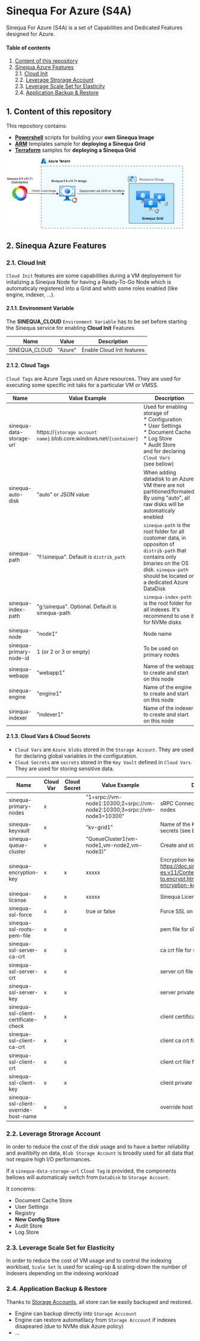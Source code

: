 # Sinequa For Azure (S4A)

Sinequa For Azure (S4A) is a set of Capabilities and Dedicated Features designed for Azure.

#### Table of contents
1. [Content of this repository](#content)<br>
2. [Sinequa Azure Features](#features)<br>
2.1. [Cloud Init](#cloudinit)<br>
2.2. [Leverage Strorage Account](#storageaccount)<br>
2.3. [Leverage Scale Set for Elasticity](#scaleset)<br>
2.4. [Application Backup & Restore](#backup)<br>
  
## 1. Content of this repository <a name="content">

This repository contains:
* **[Powershell](./S4A_Image)** scripts for building your **own Sinequa Image**
* **[ARM](./ARM)** templates sample for **deploying a Sinequa Grid**
* **[Terraform](./Terraform)** samples for **deploying a Sinequa Grid**

![Sinequa For Azure](images/S4A.png)


## 2. Sinequa Azure Features <a name="features">

### 2.1. Cloud Init <a name="cloudinit">

`Cloud Init` features are some capabilities during a VM deployement for initalizing a Sinequa Node for having a Ready-To-Go Node which is automaticaly registered into a Grid and whith some roles enabled (like engine, indexer, ...).


#### 2.1.1. Environment Variable <a name="envvars">

The **SINEQUA_CLOUD** `Environment Variable` has to be set before starting the Sinequa service for enabling **Cloud Init** Features

| Name                     | Value                                | Description                          |
| ------------------------ | ------------------------------------ | ------------------------------------ |
|	SINEQUA_CLOUD            | "Azure"                              | Enable Cloud Init features           |


#### 2.1.2. Cloud Tags <a name="cloudtags">

`Cloud Tags` are Azure Tags used on Azure resources. They are used for executing some specific init taks for a particular VM or VMSS. 

| Name                     | Value Example                        | Description                          |
| ------------------------ | ------------------------------------ | ------------------------------------ |
|	sinequa-data-storage-url | https://`{storage account name}`.blob.core.windows.net/`{container}` | Used for enabling storage of<br>* Configuration<br>* User Settings<br>* Document Cache<br>* Log Store<br>* Audit Store<br>and for declaring `Cloud Vars` <br>(see bellow)|
| sinequa-auto-disk         | "auto" or JSON value                | When adding datadisk to an Azure VM there are not partitioned/formated. By using "auto", all raw disks will be automaticaly enebled |
|	sinequa-path		          | "f:\sinequa".  Default is `distrib_path` | `sinequa-path` is the root folder for all customer data, in oppositon of `distrib-path` that contains only binaries on the OS disk. `sinequa-path` should be located on a dedicated Azure DataDisk |
|	sinequa-index-path	      | "g:\sinequa". Optional. Default is sinequa-path | `sinequa-index-path` is the root folder for all indexes. It's recommend to use it for NVMe disks | 
|	sinequa-node              | "node1"                             | Node name |
| sinequa-primary-node-id   | 1 (or 2 or 3 or empty)              | To be used on primary nodes |
|	sinequa-webapp 		        | "webapp1"                           | Name of the webapp to create and start on this node |
|	sinequa-engine		        | "engine1"                           | Name of the engine to create and start on this node |
|	sinequa-indexer		        | "indexer1"                          | Name of the indexer to create and start on this node |


#### 2.1.3. Cloud Vars & Cloud Secrets <a name="cloudvars">

* `Cloud Vars` are `Azure blobs` stored in the `Storage Account`. They are used for declaring global variables in the configuration.
* `Cloud Secrets` are `secrets` stored in the `Key Vault` defined in `Cloud Vars`. They are used for storing sensitive data.

| Name                                    | Cloud Var | Cloud Secret | Value Example                        | Description                          |
| --------------------------------------- | --------- | ------------ | ------------------------------------ | ------------------------------------ |
|	sinequa-primary-nodes                   | x         |              | "1=srpc://vm-node1:10300;2=srpc://vm-node2:10300;3=srpc://vm-node3=10300" | sRPC Connection string of primary nodes |
| sinequa-keyvault 	                      | x         |              | "kv-grid1"                           | Name of the Key Vault containing secrets (see bellow) |
| sinequa-queue-cluster 	                | x         |              | "QueueCluster1(vm-node1,vm-node2,vm-node3)" | Create and start a QueueCluster |
| sinequa-encryption-key                  | x         | x            | xxxxx                                | Encryption key (see https://doc.sinequa.com/en.sinequa-es.v11/Content/en.sinequa-es.how-to.encrypt.html#generating-encryption-key) |
|	sinequa-license		                      | x         | x            | xxxxx                                | Sinequa License |
|	sinequa-ssl-force                       | x         | x            | true or false                        | Force SSL on sRPC |
|	sinequa-ssl-roots-pem-file              | x         | x            |                                      | pem file for sRPC |
|	sinequa-ssl-server-ca-crt               | x         | x            |                                      | ca crt file for sRPC |
|	sinequa-ssl-server-crt                  | x         | x            |                                      | server crt file for sRPC |
|	sinequa-ssl-server-key                  | x         | x            |                                      | server private key for sRPC |
|	sinequa-ssl-client-certificate-check    | x         | x            |                                      | client certificate check for sRPC |
|	sinequa-ssl-client-ca-crt               | x         | x            |                                      | client ca crt file for sRPC |
|	sinequa-ssl-client-crt                  | x         | x            |                                      | client crt file for sRPC |
|	sinequa-ssl-client-key                  | x         | x            |                                      | client private key for sRPC |
|	sinequa-ssl-client-override-host-name   | x         | x            |                                      | override host name for sRPC |

### 2.2. Leverage Strorage Account <a name="storageaccount">

In order to reduce the cost of the disk usage and to have a better reliability and availibilty on data, `Blob Storage Account` is broadly used for all data that not require high I/O performances.

If a `sinequa-data-storage-url` `Cloud Tag` is provided, the components bellows will automaticaly switch from `DataDisk` to `Storage Account`.

It concerns:
* Document Cache Store
* User Settings
* Registry
* **New Config Store**
* Audit Store
* Log Store

<TODO>

### 2.3. Leverage Scale Set for Elasticity <a name="scaleset">

In order to reduce the cost of VM usage and to control the indexing workload, `Scale Set` is used for scaling-up & scaling-down the number of Indexers depending on the indexing workload

<TODO>

### 2.4. Application Backup & Restore <a name="backup">

Thanks to [Storage Accounts](#storageaccount), all store can be easily backuped and restored. 

* Engine can backup directly into `Storage Acccount`
* Engine can restore automatilacy from `Storage Acccount` if indexes disapeared (due to NVMe disk Azure policy)
* ...
<TODO>
